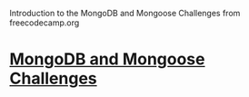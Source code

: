 Introduction to the MongoDB and Mongoose Challenges from freecodecamp.org
# [MongoDB and Mongoose Challenges](https://www.freecodecamp.org/learn/apis-and-microservices/mongodb-and-mongoose/)
